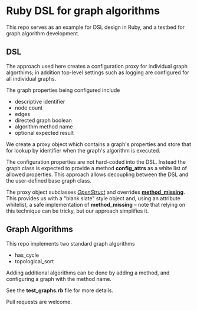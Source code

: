 # Ruby DSL for graph algorithms

This repo serves as an example for DSL design in Ruby, and a testbed for graph algorithm development. 

## DSL 
The approach used here creates a configuration proxy for individual graph algorthims; in addition top-level settings such as logging are configured for all individual graphs.  

The graph properties being configured include 

* descriptive identifier
* node count
* edges
* directed graph boolean
* algorithm method name
* optional expected result

We create a proxy object which contains a graph's properties and store that for lookup by identifier when the graph's algorithm is executed.  

The configuration properties are not hard-coded into the DSL.  Instead the graph class is expected to provide a method **config_attrs** as a white list of allowed properties.  This approach allows decoupling between the DSL and the user-defined base graph class.

The proxy object subclasses [_OpenStruct_](https://ruby-doc.org/stdlib-3.1.2/libdoc/ostruct/rdoc/OpenStruct.html) and overrides **[method_missing](https://ruby-doc.org/core-2.6.3/BasicObject.html#method-i-method_missing)**.  This provides us with a "blank slate" style object and, using an attribute whitelist, a safe implementation of **method_missing** – note that relying on this technique can be tricky, but our approach simplifies it.

## Graph Algorithms

This repo implements two standard graph algorithms

* has_cycle
* topological_sort

Adding additional algorithms can be done by adding a method, and configuring a graph with the method name.

See the **test_graphs.rb** file for more details. 

Pull requests are welcome.

